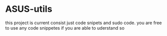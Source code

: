 # ASUS-utils

this project is current consist just code snipets and sudo code.
you are free to use any code snippetes if you are able to uderstand so 
